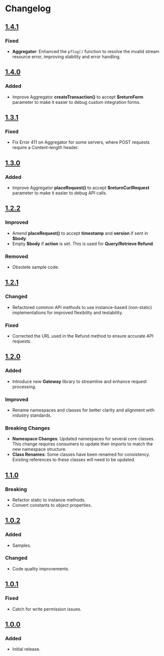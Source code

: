 # Changelog

## [1.4.1](https://github.com/Payfast/payfast-common/releases/tag/v1.4.1)

### Fixed

- **Aggregator**: Enhanced the `pflog()` function to resolve the invalid stream resource error, improving stability and error handling.

## [1.4.0](https://github.com/Payfast/payfast-common/releases/tag/v1.4.0)

### Added

- Improve Aggregator **createTransaction()** to accept **$returnForm** parameter to make it easier to debug custom
  integration forms.

## [1.3.1](https://github.com/Payfast/payfast-common/releases/tag/v1.3.1)

### Fixed

- Fix Error 411 on Aggregator for some servers, where POST requests require a Content-length header.

## [1.3.0](https://github.com/Payfast/payfast-common/releases/tag/v1.3.0)

### Added

- Improve Aggregator **placeRequest()** to accept **$returnCurlRequest** parameter to make it easier to debug API calls.

## [1.2.2](https://github.com/Payfast/payfast-common/releases/tag/v1.2.2)

### Improved

- Amend **placeRequest()** to accept **timestamp** and **version** if sent in **$body**.
- Empty **$body** if **action** is set. This is used for **Query/Retrieve Refund**.

### Removed

- Obsolete sample code.

## [1.2.1](https://github.com/Payfast/payfast-common/releases/tag/v1.2.1)

### Changed

- Refactored common API methods to use instance-based (non-static) implementations for improved
  flexibility and testability.

### Fixed

- Corrected the URL used in the Refund method to ensure accurate API requests.

## [1.2.0](https://github.com/Payfast/payfast-common/releases/tag/v1.2.0)

### Added

- Introduce new **Gateway** library to streamline and enhance request processing.

### Improved

- Rename namespaces and classes for better clarity and alignment with industry standards.

### Breaking Changes

- **Namespace Changes**: Updated namespaces for several core classes. This change requires consumers to update their
  imports to match the new namespace structure.
- **Class Renames**: Some classes have been renamed for consistency. Existing references to these classes will need to
  be updated.

## [1.1.0](https://github.com/Payfast/payfast-common/releases/tag/v1.1.0)

### Breaking

- Refactor static to instance methods.
- Convert constants to object properties.

## [1.0.2](https://github.com/Payfast/payfast-common/releases/tag/v1.0.2)

### Added

- Samples.

### Changed

- Code quality improvements.

## [1.0.1](https://github.com/Payfast/payfast-common/releases/tag/v1.0.1)

### Fixed

- Catch for write permission issues.

## [1.0.0](https://github.com/Payfast/payfast-common/releases/tag/v1.0.0)

### Added

- Initial release.
